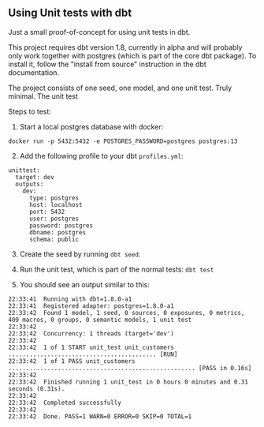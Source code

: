 ## Using Unit tests with dbt

Just a small proof-of-concept for using unit tests in dbt.

This project requires dbt version 1.8, currently in alpha and will probably only work together with postgres (which is part of the core dbt package). To install it, follow the "install from source" instruction in the dbt documentation.

The project consists of one seed, one model, and one unit test. Truly minimal. The unit test 

Steps to test:

1. Start a local postgres database with docker:

```
docker run -p 5432:5432 -e POSTGRES_PASSWORD=postgres postgres:13
```

2. Add the following profile to your dbt `profiles.yml`:

```
unittest:
  target: dev
  outputs:
    dev:
      type: postgres
      host: localhost
      port: 5432
      user: postgres
      password: postgres
      dbname: postgres
      schema: public
```

3. Create the seed by running `dbt seed`.

4. Run the unit test, which is part of the normal tests: `dbt test`

5. You should see an output similar to this:

```
22:33:41  Running with dbt=1.8.0-a1
22:33:41  Registered adapter: postgres=1.8.0-a1
22:33:42  Found 1 model, 1 seed, 0 sources, 0 exposures, 0 metrics, 409 macros, 0 groups, 0 semantic models, 1 unit test
22:33:42  
22:33:42  Concurrency: 1 threads (target='dev')
22:33:42  
22:33:42  1 of 1 START unit_test unit_customers .......................................... [RUN]
22:33:42  1 of 1 PASS unit_customers ..................................................... [PASS in 0.16s]
22:33:42  
22:33:42  Finished running 1 unit_test in 0 hours 0 minutes and 0.31 seconds (0.31s).
22:33:42  
22:33:42  Completed successfully
22:33:42  
22:33:42  Done. PASS=1 WARN=0 ERROR=0 SKIP=0 TOTAL=1
```